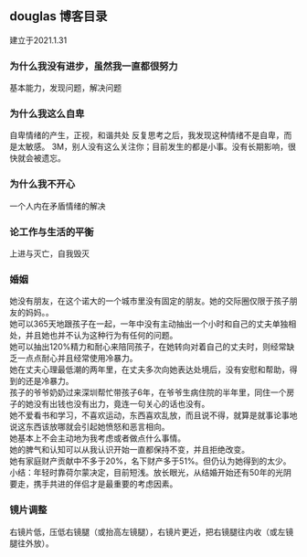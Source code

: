 ## douglas 博客目录
建立于2021.1.31

### 为什么我没有进步，虽然我一直都很努力
基本能力，发现问题，解决问题

### 为什么我这么自卑
自卑情绪的产生，正视，和谐共处
 反复思考之后，我发现这种情绪不是自卑，而是太敏感。
  3M，别人没有这么关注你；目前发生的都是小事。没有长期影响，很快就会被遗忘。

### 为什么我不开心
一个人内在矛盾情绪的解决

### 论工作与生活的平衡
上进与灭亡，自我毁灭

### 婚姻

  她没有朋友，在这个诺大的一个城市里没有固定的朋友。她的交际圈仅限于孩子朋友的妈妈。。  
  她可以365天地跟孩子在一起，一年中没有主动抽出一个小时和自己的丈夫单独相处，并且她也并不认为这种行为有任何的问题。  
  她可以抽出120%精力和耐心来陪同孩子，在她转向对着自己的丈夫时，则经常缺乏一点点耐心并且经常使用冷暴力。  
  她在丈夫心理最低潮的两年里，在丈夫多次向她表达处境后，没有安慰和帮助，得到的还是冷暴力。  
  孩子的爷爷奶奶过来深圳帮忙带孩子6年，在爷爷生病住院的半年里，同住一个房子的她没有出钱也没有出力，竟连一句关心的话也没有。  
  她不爱看书和学习，不喜欢运动，东西喜欢乱放，而且说不得，就算是就事论事地说这东西该放哪就会引起她愤怒和恶言相向。  
  她基本上不会主动地为我考虑或者做点什么事情。  
  她的脾气和认知可以从我认识开始一直都保持不变，并且拒绝改变。  
  她有家庭财产贡献中不多于20%，名下财产多于51%。但仍认为她得到的太少。
  小结：年轻时靠荷尔蒙决定，目前短浅。放长眼光，从结婚开始还有50年的光阴要走，携手共进的伴侣才是最重要的考虑因素。 

### 镜片调整
  右镜片低，压低右镜腿（或抬高左镜腿），右镜片更近，把右镜腿往内收（或左镜腿往外放）。

